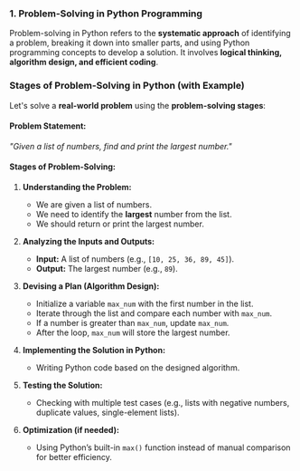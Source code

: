 ### **1. Problem-Solving in Python Programming**  

Problem-solving in Python refers to the **systematic approach** of identifying a problem, breaking it down into smaller parts, and using Python programming concepts to develop a solution. It involves **logical thinking, algorithm design, and efficient coding**.  

### **Stages of Problem-Solving in Python (with Example)**  
Let's solve a **real-world problem** using the **problem-solving stages**:  

#### **Problem Statement:**  
*"Given a list of numbers, find and print the largest number."*  

#### **Stages of Problem-Solving:**  

1. **Understanding the Problem:**  
   - We are given a list of numbers.  
   - We need to identify the **largest** number from the list.  
   - We should return or print the largest number.  

2. **Analyzing the Inputs and Outputs:**  
   - **Input:** A list of numbers (e.g., `[10, 25, 36, 89, 45]`).  
   - **Output:** The largest number (e.g., `89`).  

3. **Devising a Plan (Algorithm Design):**  
   - Initialize a variable `max_num` with the first number in the list.  
   - Iterate through the list and compare each number with `max_num`.  
   - If a number is greater than `max_num`, update `max_num`.  
   - After the loop, `max_num` will store the largest number.  

4. **Implementing the Solution in Python:**  
   - Writing Python code based on the designed algorithm.  

5. **Testing the Solution:**  
   - Checking with multiple test cases (e.g., lists with negative numbers, duplicate values, single-element lists).  

6. **Optimization (if needed):**  
   - Using Python’s built-in `max()` function instead of manual comparison for better efficiency.  
